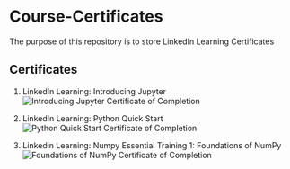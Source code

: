 # Course-Certificates
The purpose of this repository is to store LinkedIn Learning Certificates

## Certificates ##

1. LinkedIn Learning: Introducing Jupyter ![Introducing Jupyter Certificate of Completion](https://user-images.githubusercontent.com/97469372/150204654-b2c45cd6-3cf2-4b68-bb16-c0dc5532eed7.png)

2. LinkedIn Learning: Python Quick Start ![Python Quick Start Certificate of Completion](https://user-images.githubusercontent.com/97469372/150382799-f28bf5c7-628f-4257-80b0-c411b0d36f29.png)

3. Linkedin Learning: Numpy Essential Training 1: Foundations of NumPy ![Foundations of NumPy Certificate of Completion](https://user-images.githubusercontent.com/97469372/150389648-a6a300af-1a39-4c93-88fe-ec551fe435ac.png)

